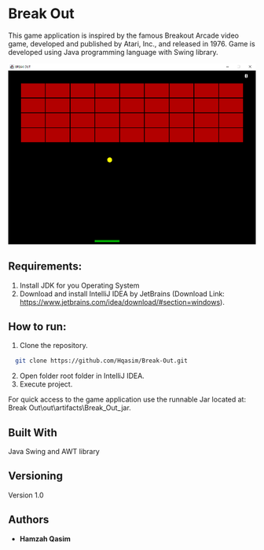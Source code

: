 # Break Out

This game application is inspired by the famous Breakout Arcade video game, developed and published by Atari, Inc., and released in 1976. Game is developed using Java programming language with Swing library.

![Break-Out](https://raw.githubusercontent.com/Hqasim/Break-Out/master/.idea/GameScreenShot.PNG?raw=true "Game Screen Shot")

## Requirements:
1. Install JDK for you Operating System
2. Download and install IntelliJ IDEA by JetBrains (Download Link: https://www.jetbrains.com/idea/download/#section=windows).

## How to run:
1. Clone the repository.
```bash
  git clone https://github.com/Hqasim/Break-Out.git
```
2. Open folder root folder in IntelliJ IDEA.
3. Execute project.

 For quick access to the game application use the runnable Jar located at: Break Out\out\artifacts\Break_Out_jar.

## Built With

Java Swing and AWT library

## Versioning

Version 1.0

## Authors

* **Hamzah Qasim**

